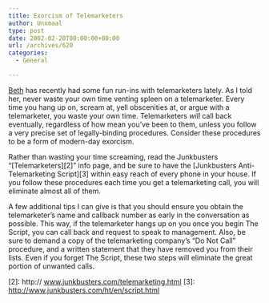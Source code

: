 ```yaml
---
title: Exorcism of Telemarketers
author: Unxmaal
type: post
date: 2002-02-20T00:00:00+00:00
url: /archives/620
categories:
  - General

---
```

[Beth][1] has recently had some fun run-ins with telemarketers lately. As I told her, never waste your own time venting spleen on a telemarketer. Every time you hang up on, scream at, yell obscenities at, or argue with a telemarketer, you waste your own time. Telemarketers _will_ call back eventually, regardless of how mean you&#8217;ve been to them, unless you follow a very precise set of legally-binding procedures. Consider these procedures to be a form of modern-day exorcism. 

Rather than wasting your time screaming, read the Junkbusters &#8220;[Telemarketers][2]&#8221; info page, and be sure to have the [Junkbusters Anti-Telemarketing Script][3] within easy reach of every phone in your house. If you follow these procedures each time you get a telemarketing call, you will eliminate almost all of them. 

A few additional tips I can give is that you should ensure you obtain the telemarketer&#8217;s name and callback number as early in the conversation as possible. This way, if the telemarketer hangs up on you once you begin The Script, you can call back and request to speak to management. Also, be sure to demand a copy of the telemarketing company&#8217;s &#8220;Do Not Call&#8221; procedure, and a written statement that they have removed you from their lists. Even if you forget The Script, these two steps will eliminate the great portion of unwanted calls.

 [1]: http://unxmaal.com/cgi-bin/clickcount.cgi?action=jump&URL=http://www.geocities.com/thejettgrrrl/blog.html
 [2]: http:// www.junkbusters.com/telemarketing.html
 [3]: http://www.junkbusters.com/ht/en/script.html